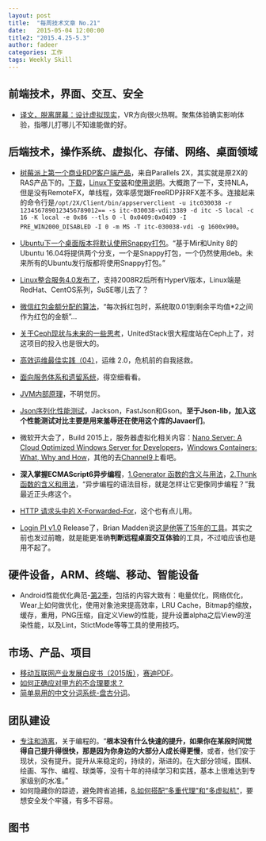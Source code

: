 ```yaml
---
layout: post
title:  "每周技术文章 No.21"
date:   2015-05-04 12:00:00
title2: "2015.4.25-5.3"
author: fadeer
categories: 工作
tags: Weekly Skill
---
```

前端技术，界面、交互、安全
----

* [译文，脱离屏幕：设计虚拟现实](http://www.aliued.cn/2015/04/25/%E3%80%90%E8%AF%91%E6%96%87%E3%80%91%E8%84%B1%E7%A6%BB%E5%B1%8F%E5%B9%95%EF%BC%9A%E8%AE%BE%E8%AE%A1%E8%99%9A%E6%8B%9F%E7%8E%B0%E5%AE%9E.html)，VR方向很火热啊。聚焦体验确实影响体验，指哪儿打哪儿不知谁能做的好。

后端技术，操作系统、虚拟化、存储、网络、桌面领域
----

* [树莓派上第一个商业RDP客户端产品](http://arstechnica.com/information-technology/2015/04/29/raspberry-pi-gets-a-remote-windows-desktop-client-from-parallels/)，来自Parallels 2X，其实就是原2X的RAS产品下的。[下载](http://www.2x.com/rdp-client/downloadlinks/)，[Linux下安装](http://www.2x.com/support/ras-documentation/2x-client-linux/installing/)和[使用说明](http://www.2x.com/support/ras-documentation/2x-client-linux/using-2x-client/)。大概跑了一下，支持NLA，但是没有RemoteFX，单线程，效率感觉跟FreeRDP非RFX差不多。连接起来的命令行是`/opt/2X/Client/bin/appserverclient -u itc030038 -r 1234567890123456789012== -s itc-030038-vdi:3389 -d itc -S local -c 16 -K local -e 0x86 --tls 0 -l 0x0409:0x0409 -I PRE_WIN2000_DISABLED -I 0 -m MS -T itc-030038-vdi -g 1600x900`。
* [Ubuntu下一个桌面版本将默认使用Snappy打包](http://www.solidot.org/story?sid=43862)。“基于Mir和Unity 8的Ubuntu 16.04将提供两个分支，一个是Snappy打包，一个仍然使用deb。未来所有的Ubuntu发行版都将使用Snappy打包。”
* [Linux整合服务4.0发布了](http://blogs.technet.com/b/virtualization/archive/2015/05/01/linux-integration-services-4-0-announcement.aspx)，支持2008R2后所有HyperV版本，Linux端是RedHat、CentOS系列，SuSE哪儿去了？
* [微信红包金额分配的算法](http://timyang.net/architecture/wechat-red-packet/)，“每次拆红包时，系统取0.01到剩余平均值*2之间作为红包的金额”...
* [关于Ceph现状与未来的一些思考](https://www.ustack.com/blog/sikao/)，UnitedStack很大程度站在Ceph上了，对这项目的投入也是很大的。
* [高效运维最佳实践（04）](http://www.infoq.com/cn/articles/effective-ops-part-04)，运维 2.0，危机前的自我拯救。
* [面向服务体系和遗留系统](http://www.infoq.com/cn/articles/service-oriented-architecture-and-legacy-systems)，得空细看看。
* [JVM内部原理](http://ifeve.com/jvm-internals/)，不明觉厉。
* [Json序列化性能测试](http://dongliu.net/post/622456)，Jackson，FastJson和Gson。**至于Json-lib，加入这个性能测试对比主要是用来羞辱还在使用这个库的Javaer们**。

* 微软开大会了，Build 2015上，服务器虚拟化相关内容：[Nano Server: A Cloud Optimized Windows Server for Developers](http://channel9.msdn.com/Events/Build/2015/2-755)，[Windows Containers: What, Why and How](http://channel9.msdn.com/Events/Build/2015/2-704)，其他的去[Channel9](http://channel9.msdn.com/Events/Build/2015)上看吧。
* **深入掌握ECMAScript6异步编程**，[1.Generator 函数的含义与用法](http://www.ruanyifeng.com/blog/2015/04/generator.html)，[2.Thunk 函数的含义和用法](http://www.ruanyifeng.com/blog/2015/05/thunk.html)，“异步编程的语法目标，就是怎样让它更像同步编程？”我最近正头疼这个。
* [HTTP 请求头中的 X-Forwarded-For](https://www.imququ.com/post/x-forwarded-for-header-in-http.html)，这个也有点儿用。
* [Login PI v1.0](http://vmblog.com/archive/2015/04/28/login-pi-v1-0-releases-with-fanfare.aspx#.VUb6gCGqqE0) Release了，Brian Madden说[这是他等了15年的工具](https://www.brianmadden.com/blogs/brianmadden/archive/2015/04/30/login-pi-is-the-most-brilliant-monitoring-product-that-i-ve-been-waiting-15-years-for.aspx)。其实之前也发过前瞻，就是能更准确**判断远程桌面交互体验**的工具，不过咱应该也是用不起了。

硬件设备，ARM、终端、移动、智能设备
----

* Android性能优化典范-[第2季](http://hukai.me/android-performance-patterns-season-2/)，包括的内容大致有：电量优化，网络优化，Wear上如何做优化，使用对象池来提高效率，LRU Cache，Bitmap的缩放，缓存，重用，PNG压缩，自定义View的性能，提升设置alpha之后View的渲染性能，以及Lint，StictMode等等工具的使用技巧。

市场、产品、项目
----

* [移动互联网产业发展白皮书（2015版）](http://blog.sina.com.cn/s/blog_4a78b4ee0102vjq5.html)，[赛迪PDF](http://www.ccidthinktank.com/uploads/soft/150421/INTERNET.pdf)。
* [如何正确应对甲方的不合理要求？](http://www.uisdc.com/deal-with-unreasonable-requirement)
* [简单易用的中文分词系统-盘古分词](http://www.kai-zhou.com/easy-to-use-chinese-word-pangea-word/)。

团队建设
----

* [专注和游离](http://macshuo.com/?p=1307)，关于编程的。“**根本没有什么快速的提升，如果你在某段时间觉得自己提升得很快，那是因为你身边的大部分人成长得更慢**，或者，他们安于现状，没有提升。提升从来稳定的，持续的，渐进的。在大部分领域，围棋、绘画、写作、编程、球类等，没有十年的持续学习和实践，基本上很难达到专家级别的水准。”
* 如何隐藏你的踪迹，避免跨省追捕，[8.如何搭配“多重代理”和“多虚拟机”](http://program-think.blogspot.com/2015/04/howto-cover-your-tracks-8.html)，要想安全发个牢骚，有多不容易。


图书
----




